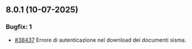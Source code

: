 ## 8.0.1 (10-07-2025)

### Bugfix: 1
- [#38437](https://parermine.regione.emilia-romagna.it/issues/38437) Errore di autenticazione nel download dei documenti sisma.
